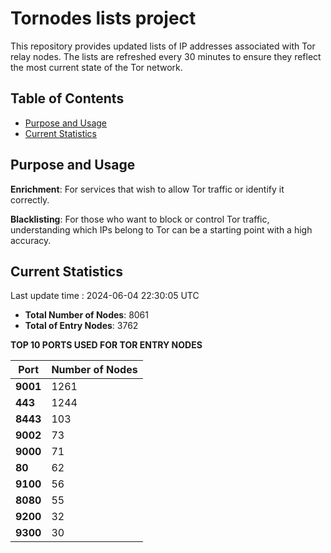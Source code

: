 # Tornodes lists project

This repository provides updated lists of IP addresses associated with Tor relay nodes. The lists are refreshed every 30 minutes to ensure they reflect the most current state of the Tor network.

## Table of Contents

- [Purpose and Usage](#purpose-and-usage)
- [Current Statistics](#current-statistics)


## Purpose and Usage

**Enrichment**: For services that wish to allow Tor traffic or identify it correctly.

**Blacklisting**: For those who want to block or control Tor traffic, understanding which IPs belong to Tor can be a starting point with a high accuracy.

## Current Statistics

Last update time : 2024-06-04 22:30:05 UTC

- **Total Number of Nodes**: 8061
- **Total of Entry Nodes**: 3762

**TOP 10 PORTS USED FOR TOR ENTRY NODES**

| **Port** | **Number of Nodes** |
|------|-----------------|
| **9001**   | 1261  |
| **443**   | 1244  |
| **8443**   | 103  |
| **9002**   | 73  |
| **9000**   | 71  |
| **80**   | 62  |
| **9100**   | 56  |
| **8080**   | 55  |
| **9200**   | 32  |
| **9300**   | 30  |

